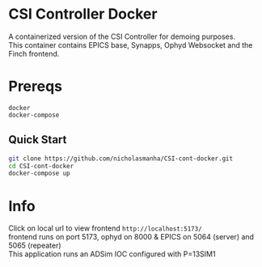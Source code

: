 # CSI Controller Docker
A containerized version of the CSI Controller for demoing purposes.  
This container contains EPICS base, Synapps, Ophyd Websocket and the Finch frontend. 

# Prereqs
`docker`  
`docker-compose`  

## Quick Start

```bash
git clone https://github.com/nicholasmanha/CSI-cont-docker.git
cd CSI-cont-docker
docker-compose up
```

# Info
Click on local url to view frontend `http://localhost:5173/`  
frontend runs on port 5173, ophyd on 8000 & EPICS on 5064 (server) and 5065 (repeater)  
This application runs an ADSim IOC configured with P=13SIM1
